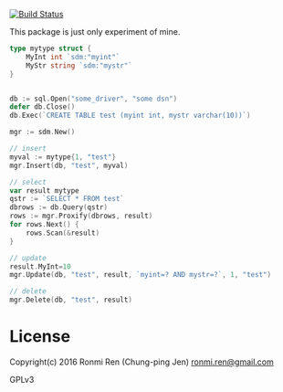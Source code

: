 [![Build Status](https://ci.ronmi.tw/api/badges/ronmi/sdm/status.svg)](https://ci.ronmi.tw/ronmi/sdm)

This package is just only experiment of mine.

```go
type mytype struct {
    MyInt int `sdm:"myint"`
    MyStr string `sdm:"mystr"`
}


db := sql.Open("some_driver", "some dsn")
defer db.Close()
db.Exec(`CREATE TABLE test (myint int, mystr varchar(10))`)

mgr := sdm.New()

// insert
myval := mytype{1, "test"}
mgr.Insert(db, "test", myval)

// select
var result mytype
qstr := `SELECT * FROM test`
dbrows := db.Query(qstr)
rows := mgr.Proxify(dbrows, result)
for rows.Next() {
    rows.Scan(&result)
}

// update
result.MyInt=10
mgr.Update(db, "test", result, `myint=? AND mystr=?`, 1, "test")

// delete
mgr.Delete(db, "test", result)
```

# License

Copyright(c) 2016 Ronmi Ren (Chung-ping Jen) <ronmi.ren@gmail.com>

GPLv3
